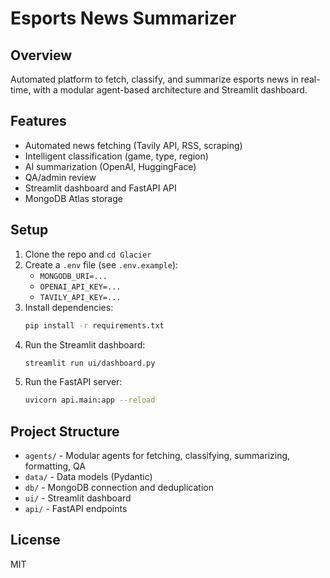 # Esports News Summarizer

## Overview
Automated platform to fetch, classify, and summarize esports news in real-time, with a modular agent-based architecture and Streamlit dashboard.

## Features
- Automated news fetching (Tavily API, RSS, scraping)
- Intelligent classification (game, type, region)
- AI summarization (OpenAI, HuggingFace)
- QA/admin review
- Streamlit dashboard and FastAPI API
- MongoDB Atlas storage

## Setup
1. Clone the repo and `cd Glacier`
2. Create a `.env` file (see `.env.example`):
   - `MONGODB_URI=...`
   - `OPENAI_API_KEY=...`
   - `TAVILY_API_KEY=...`
3. Install dependencies:
   ```bash
   pip install -r requirements.txt
   ```
4. Run the Streamlit dashboard:
   ```bash
   streamlit run ui/dashboard.py
   ```
5. Run the FastAPI server:
   ```bash
   uvicorn api.main:app --reload
   ```

## Project Structure
- `agents/` - Modular agents for fetching, classifying, summarizing, formatting, QA
- `data/` - Data models (Pydantic)
- `db/` - MongoDB connection and deduplication
- `ui/` - Streamlit dashboard
- `api/` - FastAPI endpoints

## License
MIT